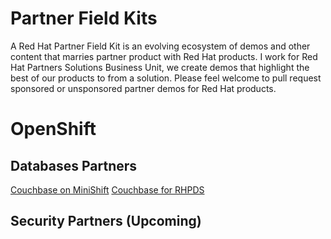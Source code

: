 # Partner Field Kits

A Red Hat Partner Field Kit is an evolving ecosystem of demos and other content that marries partner product with Red Hat products. I work for Red Hat Partners Solutions Business Unit, we create demos that highlight the best of our products to from a solution. Please feel welcome to pull request sponsored or unsponsored partner demos for Red Hat products. 

# OpenShift 

## Databases Partners

[Couchbase on MiniShift](https://github.com/mwardRH/partner-field-kits/tree/master/content/pages/database/couchbase/README-minishift.md)
[Couchbase for RHPDS](https://github.com/mwardRH/partner-field-kits/tree/master/content/pages/database/couchbase)

## Security Partners (Upcoming)
